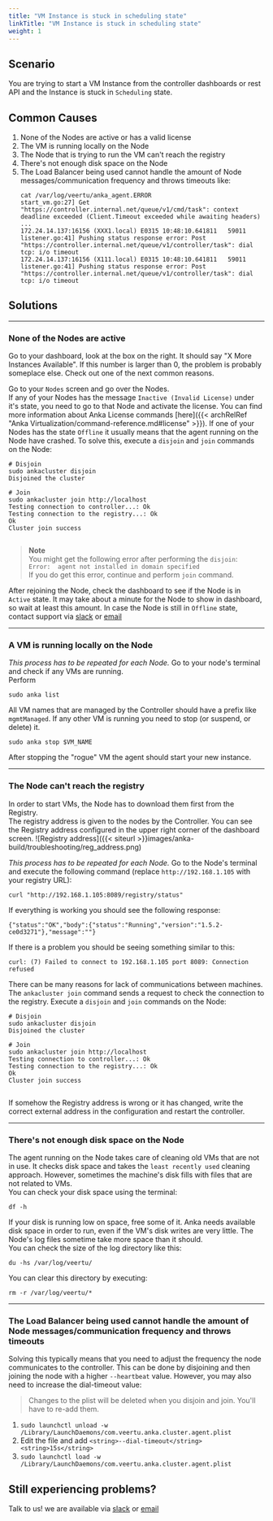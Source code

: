 ```yaml
---
title: "VM Instance is stuck in scheduling state"
linkTitle: "VM Instance is stuck in scheduling state"
weight: 1
---
```



## Scenario

You are trying to start a VM Instance from the controller dashboards or rest API and the Instance is stuck in `Scheduling` state.


## Common Causes

1. None of the Nodes are active or has a valid license
2. The VM is running locally on the Node
3. The Node that is trying to run the VM can't reach the registry
4. There's not enough disk space on the Node
5. The Load Balancer being used cannot handle the amount of Node messages/communication frequency and throws timeouts like:
    ```
    cat /var/log/veertu/anka_agent.ERROR
    start_vm.go:27] Get "https://controller.internal.net/queue/v1/cmd/task": context deadline exceeded (Client.Timeout exceeded while awaiting headers)
    ...
    172.24.14.137:16156 (XXX1.local) E0315 10:48:10.641811   59011 listener.go:41] Pushing status response error: Post "https://controller.internal.net/queue/v1/controller/task": dial tcp: i/o timeout 
    172.24.14.137:16156 (X111.local) E0315 10:48:10.641811   59011 listener.go:41] Pushing status response error: Post "https://controller.internal.net/queue/v1/controller/task": dial tcp: i/o timeout 
    ```

## Solutions

---

### None of the Nodes are active

Go to your dashboard, look at the box on the right. It should say "X More Instances Available". If this number is larger than 0, the problem is probably someplace else. Check out one of the next common reasons.


Go to your `Nodes` screen and go over the Nodes.  
If any of your Nodes has the message `Inactive (Invalid License)` under it's state, you need to go to that Node and activate the license. You can find more information about Anka License commands [here]({{< archRelRef "Anka Virtualization/command-reference.md#license" >}}).
If one of your Nodes has the state `Offline` it usually means that the agent running on the Node have crashed. To solve this, execute a `disjoin` and `join` commands on the Node:
```shell 
# Disjoin
sudo ankacluster disjoin                 
Disjoined the cluster

# Join
sudo ankacluster join http://localhost
Testing connection to controller...: Ok
Testing connection to the registry...: Ok
Ok
Cluster join success


```
> **Note**  
> You might get the following error after performing the `disjoin`:   
> `Error:  agent not installed in domain specified`  
> If you do get this error, continue and perform `join` command.

After rejoining the Node, check the dashboard to see if the Node is in `Active` state. It may take about a minute for the Node to show in dashboard, so wait at least this amount. In case the Node is still in `Offline` state, contact support via [slack](https://slack.veertu.com/) or [email](mailto:support@veertu.com)

---

### A VM is running locally on the Node

*This process has to be repeated for each Node.*
Go to your node's terminal and check if any VMs are running.  
Perform 
```shell
sudo anka list
```
All VM names that are managed by the Controller should have a prefix like `mgmtManaged`. If any other VM is running you need to stop (or suspend, or delete) it. 
```shell
sudo anka stop $VM_NAME
```

After stopping the "rogue" VM the agent should start your new instance.

---

### The Node can't reach the registry

In order to start VMs, the Node has to download them first from the Registry.  
The registry address is given to the nodes by the Controller.
You can see the Registry address configured in the upper right corner of the dashboard screen.
![Registry address]({{< siteurl >}}images/anka-build/troubleshooting/reg_address.png)

*This process has to be repeated for each Node.*
Go to the Node's terminal and execute the following command (replace `http://192.168.1.105` with your registry URL):  
```shell
curl "http://192.168.1.105:8089/registry/status"
```
If everything is working you should see the following response:
```shell
{"status":"OK","body":{"status":"Running","version":"1.5.2-ce0d3271"},"message":""}
```
If there is a problem you should be seeing something similar to this:
```shell
curl: (7) Failed to connect to 192.168.1.105 port 8089: Connection refused
```

There can be many reasons for lack of communications between machines.  
The `ankacluster join` command sends a request to check the connection to the registry.
Execute a `disjoin` and `join` commands on the Node:
```shell 
# Disjoin
sudo ankacluster disjoin                 
Disjoined the cluster

# Join
sudo ankacluster join http://localhost
Testing connection to controller...: Ok
Testing connection to the registry...: Ok
Ok
Cluster join success


```

If somehow the Registry address is wrong or it has changed, write the correct external address in the configuration and restart the controller. 

---

### There's not enough disk space on the Node

The agent running on the Node takes care of cleaning old VMs that are not in use. It checks disk space and takes the `least recently used` cleaning approach. However, sometimes the machine's disk fills with files that are not related to VMs.  
You can check your disk space using the terminal:  
```shell
df -h
```
If your disk is running low on space, free some of it. Anka needs available disk space in order to run, even if the VM's disk writes are very little.
The Node's log files sometime take more space than it should.  
You can check the size of the log directory like this:
```shell
du -hs /var/log/veertu/
```

You can clear this directory by executing:
```shell
rm -r /var/log/veertu/*
```

---

### The Load Balancer being used cannot handle the amount of Node messages/communication frequency and throws timeouts

Solving this typically means that you need to adjust the frequency the node communicates to the controller. This can be done by disjoining and then joining the node with a higher `--heartbeat` value. However, you may also need to increase the dial-timeout value:

> Changes to the plist will be deleted when you disjoin and join. You'll have to re-add them.

1. `sudo launchctl unload -w /Library/LaunchDaemons/com.veertu.anka.cluster.agent.plist`
2. Edit the file and add `<string>--dial-timeout</string><string>15s</string>`
3. `sudo launchctl load -w /Library/LaunchDaemons/com.veertu.anka.cluster.agent.plist`

## Still experiencing problems?

Talk to us! we are available via [slack](https://slack.veertu.com/) or [email](mailto:support@veertu.com)

